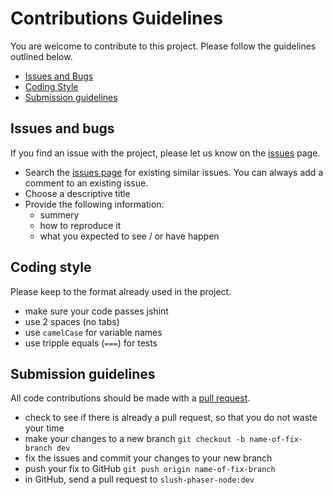 # Contributions Guidelines

You are welcome to contribute to this project. Please follow the guidelines outlined below.

- [Issues and Bugs](#issues-and-bugs)
- [Coding Style](#coding-style)
- [Submission guidelines](#submission-guidelines)

## Issues and bugs

If you find an issue with the project, please let us know on the [issues](https://github.com/Eruant/slush-phaser-node/issues
) page.

- Search the [issues page](https://github.com/Eruant/slush-phaser-node/issues
) for existing similar issues. You can always add a comment to an existing issue.
- Choose a descriptive title
- Provide the following information:
    - summery
    - how to reproduce it
    - what you expected to see / or have happen

## Coding style

Please keep to the format already used in the project.

- make sure your code passes jshint
- use 2 spaces (no tabs)
- use `camelCase` for variable names
- use tripple equals (`===`) for tests

## Submission guidelines

All code contributions should be made with a [pull request](https://help.github.com/articles/creating-a-pull-request).

- check to see if there is already a pull request, so that you do not waste your time
- make your changes to a new branch
      `git checkout -b name-of-fix-branch dev`
- fix the issues and commit your changes to your new branch
- push your fix to GitHub
      `git push origin name-of-fix-branch`
- in GitHub, send a pull request to `slush-phaser-node:dev`
